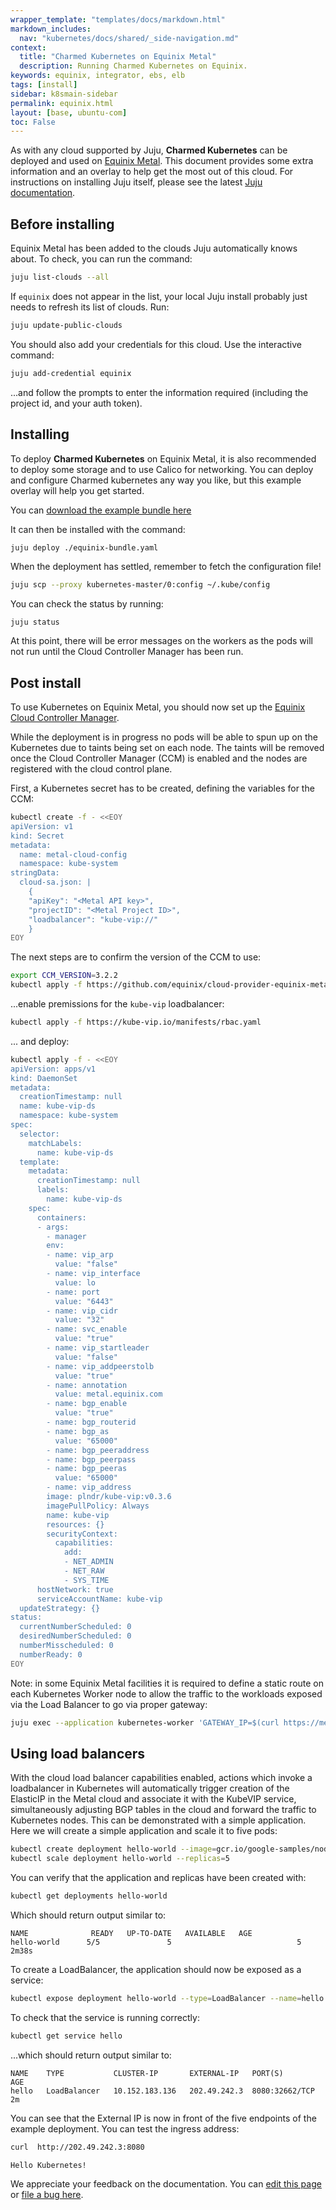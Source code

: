 ```yaml
---
wrapper_template: "templates/docs/markdown.html"
markdown_includes:
  nav: "kubernetes/docs/shared/_side-navigation.md"
context:
  title: "Charmed Kubernetes on Equinix Metal"
  description: Running Charmed Kubernetes on Equinix.
keywords: equinix, integrator, ebs, elb
tags: [install]
sidebar: k8smain-sidebar
permalink: equinix.html
layout: [base, ubuntu-com]
toc: False
---
```


As with any cloud supported by Juju, **Charmed Kubernetes** can be deployed and used on
[Equinix Metal][]. This document provides some extra information and an overlay to 
help get the most out of this cloud. For instructions on installing Juju itself, please
see the latest [Juju documentation][].


## Before installing

Equinix Metal has been added to the clouds Juju automatically knows about. To check, you can
run the command:

```bash
juju list-clouds --all
```

If `equinix` does not appear in the list, your local Juju install probably just needs to 
refresh its list of clouds. Run:

```bash
juju update-public-clouds
```

You should also add your credentials for this cloud. Use the interactive command:

```bash
juju add-credential equinix
```

...and follow the prompts to enter the information required (including the project id, and 
your auth token).



## Installing

To deploy **Charmed Kubernetes** on Equinix Metal, it is also recommended to deploy
some storage and to use Calico for networking. You can deploy and configure
Charmed kubernetes any way you like, but this example overlay will help you get started.

You can [download the example bundle here][asset-equinix-bundle]

It can then be installed with the command:

```bash
juju deploy ./equinix-bundle.yaml
```

<!-- COMMENTED OUT UNTIL OVERLAYS WORK
It adjusts the default bundle to use Calico networking, deploys Ceph for storage and 
co-locates some services to make more efficient use of the available instances.

You can copy this example or ([download it here][asset-equinix-overlay]):

```yaml
machines:
  '0':
    constraints: mem=32G
  '1':
    constraints: mem=32G
  '2':
    constraints: mem=32G
applications:
  calico:
    charm: cs:~containers/calico-826
    annotations:
      gui-x: '450'
      gui-y: '750'
    options:
      ignore-loose-rpf: true
    resources:
      calico: 922
      calico-arm64: 921
      calico-node-image: 604
      calico-upgrade: 749
      calico-upgrade-arm64: 749
  easyrsa:
    to:
    - lxd:2
    bindings:
      "": alpha
  flannel:
  etcd:
    num_units: 3
    bindings:
      "": alpha
    options:
      channel: 3.4/stable
    to:
    - lxd:0
    - lxd:1
    - lxd:2
  ceph-fs:
    charm: cs:ceph-fs
    num_units: 1
    bindings:
      "": alpha
    annotations:
      gui-x: '300'
      gui-y: '300'
    to:
    - lxd:0
  ceph-mon:
    charm: 'cs:ceph-mon'
    num_units: 3
    options:
      expected-osd-count: 3
    annotations:
      gui-x: '600'
      gui-y: '300'
    bindings:
      "": alpha
    to:
     - lxd:0
     - lxd:1
     - lxd:2
  ceph-osd:
    charm: cs:ceph-osd
    num_units: 3
    options:
      osd-devices: /dev/sda /dev/sdb
    bindings:
      "": alpha
    annotations:
      gui-x: '300'
      gui-y: '300'
    to:
    - 0
    - 1
    - 2
  ceph-radosgw:
    annotations:
      gui-x: '1000'
      gui-y: '250'
    charm: cs:ceph-radosgw
    num_units: 1
    bindings:
      "": alpha
    to:
    - lxd:1
  kubernetes-master:
    options:
      authorization-mode: "RBAC,Node"
      channel: 1.22/stable
    bindings:
      "": alpha
    constraints:
    to:
    - lxd:0
    - lxd:1
  kubernetes-worker:
    num_units: 3
    expose: true
    bindings:
      "": alpha
    options:
      kubelet-extra-config: "{failSwapOn: false}"
      kubelet-extra-args: "cloud-provider=external"
      channel: 1.22/stable
    constraints:
    to:
    - 0
    - 1
    - 2  
  kubeapi-load-balancer:
    num_units: 3
    expose: true
    options:
      port: 6443
    bindings:
      "": alpha
    to:
    - 0
    - 1
    - 2

relations:
- - 'ceph-mon:osd'
  - 'ceph-osd:mon'
- - 'calico:etcd'
  - 'etcd:db'
- - 'calico:cni'
  - 'kubernetes-master:cni'
- - 'calico:cni'
  - 'kubernetes-worker:cni'
- - 'kubernetes-master:ceph-storage'
  - 'ceph-mon:admin'
- - 'kubernetes-master:ceph-client'
  - 'ceph-mon:client'
- - 'ceph-mon:radosgw'
  - 'ceph-radosgw:mon'
- - 'ceph-fs:ceph-mds'
  - 'ceph-mon:mds'
```

To use this overlay with the **Charmed Kubernetes** bundle, it is specified during deploy like this:

```bash
juju deploy charmed-kubernetes  --overlay ./equinix-overlay.yaml 
```
-->


When the deployment has settled, remember to fetch the configuration file!

```bash
juju scp --proxy kubernetes-master/0:config ~/.kube/config
```

You can check the status by running:

```
juju status
```

At this point, there will be error messages on the workers as the pods will not run until
the Cloud Controller Manager has been run.

## Post install

To use Kubernetes on Equinix Metal, you should now set up the [Equinix Cloud Controller Manager][].

While the deployment is in progress no pods will be able to spun up on the Kubernetes due to 
taints being set on each node. The taints will be removed once the Cloud Controller Manager (CCM) 
is enabled and the nodes are registered with the cloud control plane.

First, a Kubernetes secret has to be created, defining the variables for the CCM:

```bash
kubectl create -f - <<EOY
apiVersion: v1
kind: Secret
metadata:
  name: metal-cloud-config
  namespace: kube-system
stringData:
  cloud-sa.json: |
    {
    "apiKey": "<Metal API key>",
    "projectID": "<Metal Project ID>",
    "loadbalancer": "kube-vip://"
    }
EOY
```

The next steps are to confirm the version of the CCM to use:

```bash
export CCM_VERSION=3.2.2
kubectl apply -f https://github.com/equinix/cloud-provider-equinix-metal/releases/download/v${CCM_VERSION}/deployment.yaml
```

...enable premissions for the `kube-vip` loadbalancer:

```bash
kubectl apply -f https://kube-vip.io/manifests/rbac.yaml
```

... and deploy:

```bash
kubectl apply -f - <<EOY
apiVersion: apps/v1
kind: DaemonSet
metadata:
  creationTimestamp: null
  name: kube-vip-ds
  namespace: kube-system
spec:
  selector:
    matchLabels:
      name: kube-vip-ds
  template:
    metadata:
      creationTimestamp: null
      labels:
        name: kube-vip-ds
    spec:
      containers:
      - args:
        - manager
        env:
        - name: vip_arp
          value: "false"
        - name: vip_interface
          value: lo
        - name: port
          value: "6443"
        - name: vip_cidr
          value: "32"
        - name: svc_enable
          value: "true"
        - name: vip_startleader
          value: "false"
        - name: vip_addpeerstolb
          value: "true"
        - name: annotation
          value: metal.equinix.com
        - name: bgp_enable
          value: "true"
        - name: bgp_routerid
        - name: bgp_as
          value: "65000"
        - name: bgp_peeraddress
        - name: bgp_peerpass
        - name: bgp_peeras
          value: "65000"
        - name: vip_address
        image: plndr/kube-vip:v0.3.6
        imagePullPolicy: Always
        name: kube-vip
        resources: {}
        securityContext:
          capabilities:
            add:
            - NET_ADMIN
            - NET_RAW
            - SYS_TIME
      hostNetwork: true
      serviceAccountName: kube-vip
  updateStrategy: {}
status:
  currentNumberScheduled: 0
  desiredNumberScheduled: 0
  numberMisscheduled: 0
  numberReady: 0
EOY
```

Note: in some Equinix Metal facilities it is required to define a static route on each Kubernetes Worker node to allow the traffic to the workloads exposed via the Load Balancer to go via proper gateway:

```bash
juju exec --application kubernetes-worker 'GATEWAY_IP=$(curl https://metadata.platformequinix.com/metadata | jq -r ".network.addresses[] | select(.public == false) | .gateway"); sudo ip route add 169.254.255.1 via $GATEWAY_IP; sudo ip route add 169.254.255.2 via $GATEWAY_IP'
```

## Using load balancers

With the cloud load balancer capabilities enabled, actions which invoke a loadbalancer
in Kubernetes will automatically trigger creation of the ElasticIP in the Metal cloud
and associate it with the KubeVIP service, simultaneously adjusting BGP tables in the
cloud and forward the traffic to Kubernetes nodes. This can be demonstrated with a
simple application. Here we will create a simple application and scale it to five pods:

```bash
kubectl create deployment hello-world --image=gcr.io/google-samples/node-hello:1.0
kubectl scale deployment hello-world --replicas=5
```
 
You can verify that the application and replicas have been created with:

```bash
kubectl get deployments hello-world
```
Which should return output similar to:

```text
NAME              READY   UP-TO-DATE   AVAILABLE   AGE
hello-world      5/5               5                            5             2m38s
```

To create a LoadBalancer, the application should now be exposed as a service:

```bash
kubectl expose deployment hello-world --type=LoadBalancer --name=hello --port 8080
```

To check that the service is running correctly:

```bash
kubectl get service hello
```

...which should return output similar to:

```text
NAME    TYPE           CLUSTER-IP       EXTERNAL-IP   PORT(S)          AGE
hello   LoadBalancer   10.152.183.136   202.49.242.3  8080:32662/TCP   2m
```

You can see that the External IP is now in front of the five endpoints of the example deployment. You can test the ingress address:

```bash
curl  http://202.49.242.3:8080
```
```text 
Hello Kubernetes!
```

<!-- LINKS -->

[asset-equinix-bundle]: https://raw.githubusercontent.com/charmed-kubernetes/bundle/main/specs/equinix-bundle.yaml
[asset-equinix-overlay]: https://raw.githubusercontent.com/charmed-kubernetes/bundle/main/overlays/equinix-overlay.yaml
[quickstart]: /kubernetes/docs/quickstart
[storage]: /kubernetes/docs/storage
[bugs]: https://bugs.launchpad.net/charmed-kubernetes
[install]: /kubernetes/docs/install-manual
[Equinix Cloud Controller Manager]: https://github.com/equinix/cloud-provider-equinix-metal/
[Juju documentation]: https://juju.is/docs/olm/installing-juju
[Equinix Metal]: https://metal.equinix.com/

<!-- FEEDBACK -->
<div class="p-notification--information">
  <p class="p-notification__response">
    We appreciate your feedback on the documentation. You can
    <a href="https://github.com/charmed-kubernetes/kubernetes-docs/edit/main/pages/k8s/equinix.md" >edit this page</a>
    or
    <a href="https://github.com/charmed-kubernetes/kubernetes-docs/issues/new" >file a bug here</a>.
  </p>
</div>
